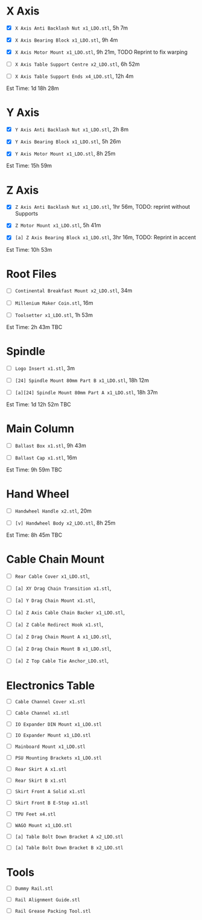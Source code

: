 # X Axis

- [x] `X Axis Anti Backlash Nut x1_LDO.stl`, 5h 7m

- [x] `X Axis Bearing Block x1_LDO.stl`, 9h 4m

- [x] `X Axis Motor Mount x1_LDO.stl`, 9h 21m, TODO Reprint to fix warping

- [ ] `X Axis Table Support Centre x2_LDO.stl`, 6h 52m

- [ ] `X Axis Table Support Ends x4_LDO.stl`, 12h 4m

Est Time: 1d 18h 28m


# Y Axis

- [x] `Y Axis Anti Backlash Nut x1_LDO.stl`, 2h 8m

- [x] `Y Axis Bearing Block x1_LDO.stl`, 5h 26m

- [x] `Y Axis Motor Mount x1_LDO.stl`, 8h 25m
 
Est Time: 15h 59m


# Z Axis 

- [x] `Z Axis Anti Backlash Nut x1_LDO.stl`, 1hr 56m, TODO: reprint without Supports

- [x] `Z Motor Mount x1_LDO.stl`, 5h 41m 

- [x] `[a] Z Axis Bearing Block x1_LDO.stl`,  3hr 16m, TODO: Reprint in accent

Est Time: 10h 53m 


# Root Files

- [ ] `Continental Breakfast Mount x2_LDO.stl`, 34m

- [ ] `Millenium Maker Coin.stl`, 16m

- [ ] `Toolsetter x1_LDO.stl`, 1h 53m


Est Time: 2h 43m TBC


# Spindle

- [ ] `Logo Insert x1.stl`, 3m

- [ ] `[24] Spindle Mount 80mm Part B x1_LDO.stl`, 18h 12m

- [ ] `[a][24] Spindle Mount 80mm Part A x1_LDO.stl`, 18h 37m


Est Time: 1d 12h 52m TBC


# Main Column

- [ ] `Ballast Box x1.stl`, 9h 43m

- [ ] `Ballast Cap x1.stl`, 16m


Est Time: 9h 59m TBC


# Hand Wheel

-[ ] `Handwheel Handle x2.stl`, 20m 

-[ ] `[v] Handwheel Body x2_LDO.stl`, 8h 25m

Est Time: 8h 45m TBC


# Cable Chain Mount

-[ ] `Rear Cable Cover x1_LDO.stl`,

-[ ] `[a] XY Drag Chain Transition x1.stl`,

-[ ] `[a] Y Drag Chain Mount x1.stl`,

-[ ] `[a] Z Axis Cable Chain Backer x1_LDO.stl`,

-[ ] `[a] Z Cable Redirect Hook x1.stl`,

-[ ] `[a] Z Drag Chain Mount A x1_LDO.stl`,

-[ ] `[a] Z Drag Chain Mount B x1_LDO.stl`,

-[ ] `[a] Z Top Cable Tie Anchor_LDO.stl`,


# Electronics Table 

-[ ] `Cable Channel Cover x1.stl`

-[ ] `Cable Channel x1.stl`

-[ ] `IO Expander DIN Mount x1_LDO.stl`

-[ ] `IO Expander Mount x1_LDO.stl`

-[ ] `Mainboard Mount x1_LDO.stl`

-[ ] `PSU Mounting Brackets x1_LDO.stl`

-[ ] `Rear Skirt A x1.stl`

-[ ] `Rear Skirt B x1.stl`

-[ ] `Skirt Front A Solid x1.stl`

-[ ] `Skirt Front B E-Stop x1.stl`

-[ ] `TPU Feet x4.stl`

-[ ] `WAGO Mount x1_LDO.stl`

-[ ] `[a] Table Bolt Down Bracket A x2_LDO.stl`

-[ ] `[a] Table Bolt Down Bracket B x2_LDO.stl`


# Tools 

-[ ] `Dummy Rail.stl`

-[ ] `Rail Alignment Guide.stl`

-[ ] `Rail Grease Packing Tool.stl`

